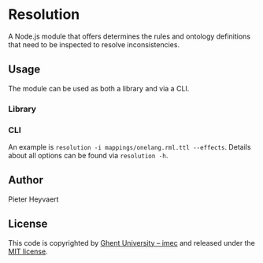 # Resolution

A Node.js module that offers determines the rules and ontology definitions that need to be inspected to resolve inconsistencies.

## Usage

The module can be used as both a library and via a CLI.

### Library

### CLI

An example is `resolution -i mappings/onelang.rml.ttl --effects`.
Details about all options can be found via `resolution -h`.

## Author
Pieter Heyvaert

## License
This code is copyrighted by [Ghent University – imec](http://idlab.ugent.be/) and released under the [MIT license](http://opensource.org/licenses/MIT).
